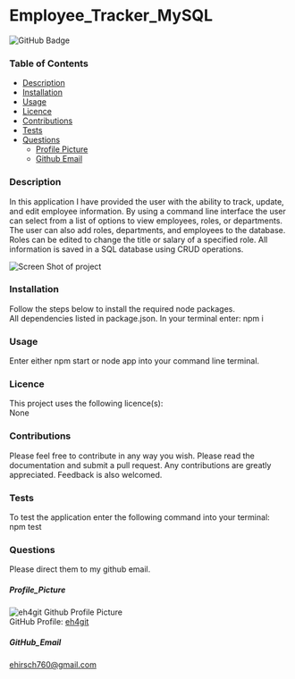 # Employee_Tracker_MySQL

![GitHub Badge](https://img.shields.io/badge/License-None-blue.svg)
### Table of Contents
* [Description](#Description)
* [Installation](#Installation)
* [Usage](#Usage)
* [Licence](#Licence)
* [Contributions](#Contributions)
* [Tests](#Tests)
* [Questions](#Questions)
  * [Profile Picture](#Profile_Picture)
  * [Github Email](#Github_Email)
### Description
In this application I have provided the user with the ability to track, update, and edit employee information. By using a command line interface the user can select from a list of options to view employees, roles, or departments. The user can also add roles, departments, and employees to the database. Roles can be edited to change the title or salary of a specified role. All information is saved in a SQL database using CRUD operations.

![Screen Shot of project](demo.gif)

### Installation
Follow the steps below to install the required node packages.<br>
All dependencies listed in package.json. In your terminal enter: npm i
### Usage
Enter either npm start or node app into your command line terminal.
### Licence
This project uses the following licence(s):<br>
None
### Contributions
Please feel free to contribute in any way you wish. Please read the documentation and submit a pull request. Any contributions are greatly appreciated. Feedback is also welcomed.
### Tests
To test the application enter the following command into your terminal:<br>
npm test
### Questions
Please direct them to my github email.
##### Profile_Picture
![eh4git Github Profile Picture](https://github.com/eh4git.png?size=200)<br>
GitHub Profile: [eh4git](http://github.com/eh4git)
##### GitHub_Email
ehirsch760@gmail.com
